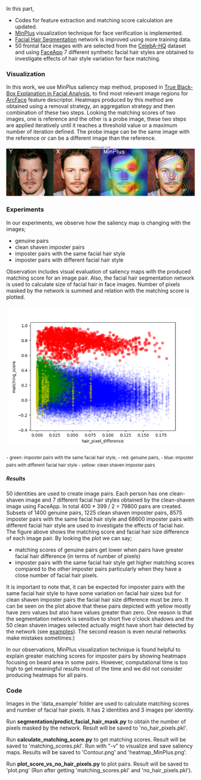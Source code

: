 In this part,

+ Codes for feature extraction and matching score calculation are updated.
+ [MinPlus](https://colab.research.google.com/drive/1AL2aEEyZOWJTyTaspFQcry_1g0E4b4x5?usp=sharing#scrollTo=3m46JmcMKX-b) visualization technique for face verification is implemented.
+ [Facial Hair Segmentation](./segmentation/) network is improved using more training data.
+ 50 frontal face images with are selected from the [CelebA-HQ](https://github.com/switchablenorms/CelebAMask-HQ) dataset and using [FaceApp](https://www.faceapp.com) 7 different synthetic facial hair styles are obtained to investigate effects of hair style variation for face matching.

### Visualization

In this work, we use MinPlus saliency map method, proposed in [True Black-Box Explanation in Facial Analysis](https://openaccess.thecvf.com/content/CVPR2022W/Biometrics/papers/Mery_True_Black-Box_Explanation_in_Facial_Analysis_CVPRW_2022_paper.pdf), to find most relevant image regions for [ArcFace](https://openaccess.thecvf.com/content_CVPR_2019/papers/Deng_ArcFace_Additive_Angular_Margin_Loss_for_Deep_Face_Recognition_CVPR_2019_paper.pdf) feature descriptor. Heatmaps produced by this method are obtained using a removal strategy, an aggregation strategy and then combination of these two steps. Looking the matching scores of two images, one is reference and the other is a probe image, these two steps are applied iteratively until it reaches a threshold value or a maximum number of iteration defined. The probe image can be the same image with the reference or can be a different image than the reference.


<p align="center">
  <img src="heatmap_MinPlus.png" width="750" title="heatmap_MinPlus">
</p>


### Experiments
In our experiments, we observe how the saliency map is changing with the images;

+ genuine pairs
+ clean shaven imposter pairs
+ imposter pairs with the same facial hair style
+ imposter pairs with different facial hair style

Observation includes visual evaluation of saliency maps with the produced matching score for an image pair. Also, the facial hair segmentation network is used to calculate size of facial hair in face images. Number of pixels masked by the network is summed and relation with the matching score is plotted.

<p align="center">
  <img src="plot_all_data.png" width="500" title="plot_all_data">
</p>

<sub> 
  - green: imposter pairs with the same facial hair style,
  - red: genuine pairs,                   
  - blue: imposter pairs with different facial hair style
  - yellow: clean shaven imposter pairs
</sub>

##### Results

50 identities are used to create image pairs. Each person has one clean-shaven image and 7 different facial hair styles obtained by the clean-shaven image using FaceApp. In total 400 * 399 / 2 = 79800 pairs are created. Subsets of 1400 genuine pairs, 1225 clean shaven imposter pairs, 8575 imposter pairs with the same facial hair style and 68600 imposter pairs with different facial hair style are used to investigate the effects of facial hair. The figure above shows the matching score and facial hair size difference of each image pair. By looking the plot we can say;
- matching scores of genuine pairs get lower when pairs have greater facial hair difference (in terms of number of pixels)
- imposter pairs with the same facial hair style get higher matching scores compared to the other imposter pairs particularly when they have a close number of facial hair pixels.

It is important to note that, it can be expected for imposter pairs with the same facial hair style to have some variation on facial hair sizes but for clean shaven imposter pairs the facial hair size difference must be zero. It can be seen on the plot above that these pairs depicted with yellow mostly have zero values but also have values greater than zero. One reason is that the segmentation network is sensitive to short five o'clock shadows and the 50 clean shaven images selected actually might have short hair detected by the network (see [examples](./segmentation/samples)). The second reason is even neural networks make mistakes sometimes:)

In our observations, MinPlus visualization technique is found helpful to explain greater matching scores for imposter pairs by showing heatmaps focusing on beard area in some pairs. However, computational time is too high to get meaningful results most of the time and we did not consider producing heatmaps for all pairs.

### Code

Images in the 'data_example' folder are used to calculate matching scores and number of facial hair pixels. It has 2 identities and 3 images per identity.

Run **segmentation/predict_facial_hair_mask.py** to obtain the number of pixels masked by the network. Result will be saved to 'no_hair_pixels.pkl'.

Run **calculate_matching_score.py** to get matching scores. Result will be saved to 'matching_scores.pkl'. Run with "-v" to visualize and save saliency maps. Results will be saved to 'Contour.png' and 'heatmap_MinPlus.png'.

Run **plot_score_vs_no_hair_pixels.py** to plot pairs. Result will be saved to 'plot.png' (Run after getting 'matching_scores.pkl' and 'no_hair_pixels.pkl').
